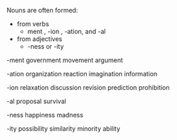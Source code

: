 Nouns are often formed:
- from verbs
  - ment , -ion , -ation, and -al
- from adjectives
  - -ness or -ity


-ment
government
movement
argument

-ation
organization
reaction
imagination
information

-ion
relaxation
discussion
revision
prediction
prohibition

-al
proposal
survival

-ness
happiness
madness

-ity
possibility
similarity
minority
ability
